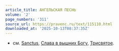 ```yaml
---
article_title: АНГЕЛЬСКАЯ ПЕСНЬ
volume: '2'
page_numbers: '311'
source_url: https://pravenc.ru/text/115110.html
downloaded_at: '2025-10-13T08:37:35Z'
---
```


- см. [Sanctus](https://pravenc.ru/text/Sanctus.html), [Слава в вышних Богу](<https://pravenc.ru/text/Слава в вышних Богу.html>), [Трисвятое](https://pravenc.ru/text/Трисвятое.html).
